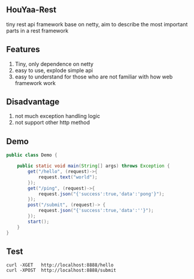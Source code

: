 HouYaa-Rest
--
tiny rest api framework base on netty, aim to describe the most important parts in a rest framework

Features
--
1. Tiny, only dependence on netty
2. easy to use, explode simple api
3. easy to understand for those who are not familiar with how web framework work

Disadvantage
--
1. not much exception handling logic
2. not support other http method

Demo
--
```java
public class Demo {

    public static void main(String[] args) throws Exception {
        get("/hello", (request)->{
            request.text("world");
        });
        get("/ping", (request)->{
            request.json("{'success':true,'data':'pong'}");
        });
        post("/submit", (request)-> {
            request.json("{'success':true,'data':''}");
        });
        start();
    }
}

```

Test
--
```shell script
curl -XGET   http://localhost:8888/hello
curl -XPOST  http://localhost:8888/submit
```